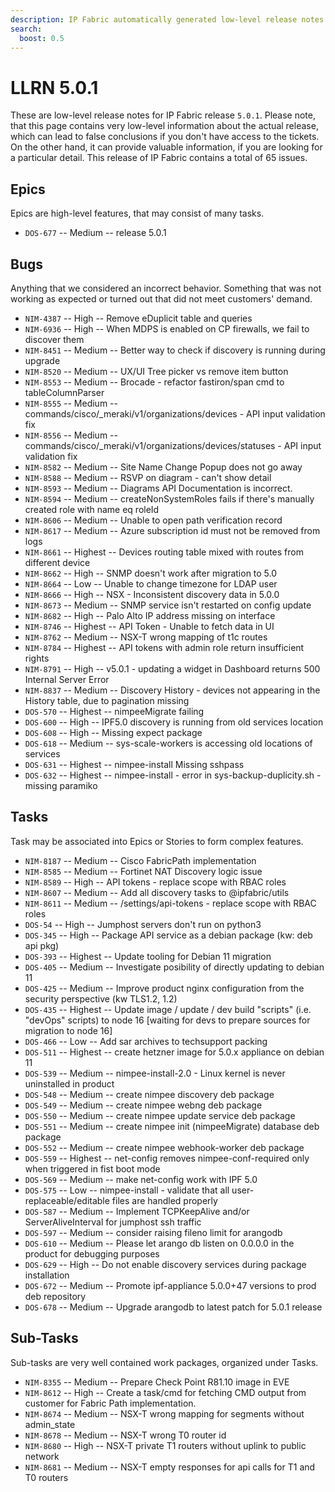 ```yaml
---
description: IP Fabric automatically generated low-level release notes for version 5.0.1.
search:
  boost: 0.5
---
```


# LLRN 5.0.1

These are low-level release notes for IP Fabric release `5.0.1`. Please note, that this page contains very low-level information about the actual release, which can lead to false conclusions if you don't have access to the tickets. On the other hand, it can provide valuable information, if you are looking for a particular detail. This release of IP Fabric contains a total of 65 issues.

## Epics

Epics are high-level features, that may consist of many tasks.

- `DOS-677` -- Medium -- release 5.0.1

## Bugs

Anything that we considered an incorrect behavior. Something that was not working as expected or turned out that did not meet customers' demand.

- `NIM-4387` -- High -- Remove eDuplicit table and queries
- `NIM-6936` -- High -- When MDPS is enabled on CP firewalls, we fail to discover them
- `NIM-8451` -- Medium -- Better way to check if discovery is running during upgrade
- `NIM-8520` -- Medium -- UX/UI Tree picker vs remove item button
- `NIM-8553` -- Medium -- Brocade - refactor fastiron/span cmd to tableColumnParser
- `NIM-8555` -- Medium -- commands/cisco/_meraki/v1/organizations/devices - API input validation fix
- `NIM-8556` -- Medium -- commands/cisco/_meraki/v1/organizations/devices/statuses - API input validation fix
- `NIM-8582` -- Medium -- Site Name Change Popup does not go away
- `NIM-8588` -- Medium -- RSVP on diagram - can't show detail
- `NIM-8593` -- Medium -- Diagrams API Documentation is incorrect.
- `NIM-8594` -- Medium -- createNonSystemRoles fails if there's manually created role with name eq roleId
- `NIM-8606` -- Medium -- Unable to open path verification record
- `NIM-8617` -- Medium -- Azure subscription id must not be removed from logs
- `NIM-8661` -- Highest -- Devices routing table mixed with routes from different device
- `NIM-8662` -- High -- SNMP doesn't work after migration to 5.0
- `NIM-8664` -- Low -- Unable to change timezone for LDAP user
- `NIM-8666` -- High -- NSX - Inconsistent discovery data in 5.0.0
- `NIM-8673` -- Medium -- SNMP service isn't restarted on config update
- `NIM-8682` -- High -- Palo Alto IP address missing on interface
- `NIM-8746` -- Highest -- API Token - Unable to fetch data in UI
- `NIM-8762` -- Medium -- NSX-T wrong mapping of t1c routes
- `NIM-8784` -- Highest -- API tokens with admin role return insufficient rights
- `NIM-8791` -- High -- v5.0.1 - updating a widget in Dashboard returns 500 Internal Server Error
- `NIM-8837` -- Medium -- Discovery History - devices not appearing in the History table, due to pagination missing
- `DOS-570` -- Highest -- nimpeeMigrate failing
- `DOS-600` -- High -- IPF5.0 discovery is running from old services location
- `DOS-608` -- High -- Missing expect package
- `DOS-618` -- Medium -- sys-scale-workers is accessing old locations of services
- `DOS-631` -- Highest -- nimpee-install Missing sshpass
- `DOS-632` -- Highest -- nimpee-install - error in sys-backup-duplicity.sh - missing paramiko

## Tasks

Task may be associated into Epics or Stories to form complex features.

- `NIM-8187` -- Medium -- Cisco FabricPath implementation
- `NIM-8585` -- Medium -- Fortinet NAT Discovery logic issue
- `NIM-8589` -- High -- API tokens - replace scope with RBAC roles
- `NIM-8607` -- Medium -- Add all discovery tasks to @ipfabric/utils
- `NIM-8611` -- Medium -- /settings/api-tokens - replace scope with RBAC roles
- `DOS-54` -- High -- Jumphost servers don't run on python3
- `DOS-345` -- High -- Package API service as a debian package (kw: deb api pkg)
- `DOS-393` -- Highest -- Update tooling for Debian 11 migration
- `DOS-405` -- Medium -- Investigate posibility of directly updating to debian 11
- `DOS-425` -- Medium -- Improve product nginx configuration from the security perspective (kw TLS1.2, 1.2)
- `DOS-435` -- Highest -- Update image / update / dev build "scripts" (i.e. "devOps" scripts) to node 16 [waiting for devs to prepare sources for migration to node 16]
- `DOS-466` -- Low -- Add sar archives to techsupport packing
- `DOS-511` -- Highest -- create hetzner image for 5.0.x appliance on debian 11
- `DOS-539` -- Medium -- nimpee-install-2.0 - Linux kernel is never uninstalled in product
- `DOS-548` -- Medium -- create nimpee discovery deb package
- `DOS-549` -- Medium -- create nimpee webng deb package
- `DOS-550` -- Medium -- create nimpee update service deb package
- `DOS-551` -- Medium -- create nimpee init (nimpeeMigrate) database deb package
- `DOS-552` -- Medium -- create nimpee webhook-worker deb package
- `DOS-559` -- Highest -- net-config removes nimpee-conf-required only when triggered in fist boot mode
- `DOS-569` -- Medium -- make net-config work with IPF 5.0
- `DOS-575` -- Low -- nimpee-install - validate that all user-replaceable/editable files are handled properly
- `DOS-587` -- Medium -- Implement TCPKeepAlive and/or ServerAliveInterval for jumphost ssh traffic
- `DOS-597` -- Medium -- consider raising fileno limit for arangodb
- `DOS-610` -- Medium -- Please let arango db listen on 0.0.0.0 in the product for debugging purposes
- `DOS-629` -- High -- Do not enable discovery services during package installation
- `DOS-672` -- Medium -- Promote ipf-appliance 5.0.0+47 versions to prod deb repository
- `DOS-678` -- Medium -- Upgrade arangodb to latest patch for 5.0.1 release

## Sub-Tasks

Sub-tasks are very well contained work packages, organized under Tasks.

- `NIM-8355` -- Medium -- Prepare Check Point R81.10 image in EVE
- `NIM-8612` -- High -- Create a task/cmd for fetching CMD output from customer for Fabric Path implementation.
- `NIM-8674` -- Medium -- NSX-T wrong mapping for segments without admin_state
- `NIM-8678` -- Medium -- NSX-T wrong T0 router id
- `NIM-8680` -- High -- NSX-T private T1 routers without uplink to public network
- `NIM-8681` -- Medium -- NSX-T empty responses for api calls for T1 and T0 routers
